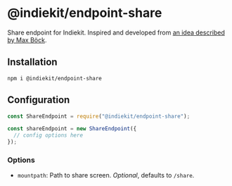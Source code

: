 # @indiekit/endpoint-share

Share endpoint for Indiekit. Inspired and developed from [an idea described by Max Böck](https://mxb.dev/blog/indieweb-link-sharing/).

## Installation

`npm i @indiekit/endpoint-share`

## Configuration

```js
const ShareEndpoint = require("@indiekit/endpoint-share");

const shareEndpoint = new ShareEndpoint({
  // config options here
});
```

### Options

- `mountpath`: Path to share screen. _Optional_, defaults to `/share`.
